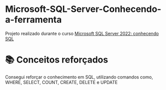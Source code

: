 # Microsoft-SQL-Server-Conhecendo-a-ferramenta

Projeto realizado durante o curso [Microsoft SQL Server 2022: conhecendo SQL](https://cursos.alura.com.br/course/microsoft-sql-server-conhecendo-sql)

# 📚 Conceitos reforçados

Consegui reforçar o conhecimento em SQL, utilizando comandos como, WHERE, SELECT, COUNT, CREATE, DELETE e UPDATE

